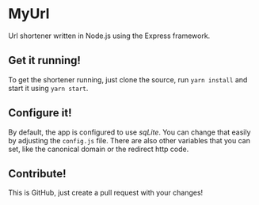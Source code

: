 # MyUrl
Url shortener written in Node.js using the Express framework.

## Get it running!
To get the shortener running, just clone the source, run ```yarn install``` and start it using ```yarn start```.

## Configure it!
By default, the app is configured to use _sqLite_. 
You can change that easily by adjusting the ```config.js``` file. 
There are also other variables that you can set, like the canonical domain or the redirect http code.

## Contribute!
This is GitHub, just create a pull request with your changes!